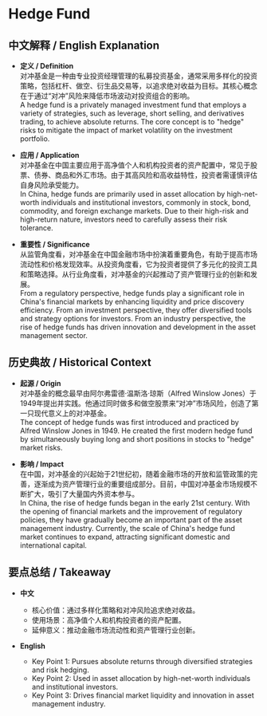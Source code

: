 # Hedge Fund

## 中文解释 / English Explanation

* **定义 / Definition**  
  对冲基金是一种由专业投资经理管理的私募投资基金，通常采用多样化的投资策略，包括杠杆、做空、衍生品交易等，以追求绝对收益为目标。其核心概念在于通过“对冲”风险来降低市场波动对投资组合的影响。  
  A hedge fund is a privately managed investment fund that employs a variety of strategies, such as leverage, short selling, and derivatives trading, to achieve absolute returns. The core concept is to "hedge" risks to mitigate the impact of market volatility on the investment portfolio.

* **应用 / Application**  
  对冲基金在中国主要应用于高净值个人和机构投资者的资产配置中，常见于股票、债券、商品和外汇市场。由于其高风险和高收益特性，投资者需谨慎评估自身风险承受能力。  
  In China, hedge funds are primarily used in asset allocation by high-net-worth individuals and institutional investors, commonly in stock, bond, commodity, and foreign exchange markets. Due to their high-risk and high-return nature, investors need to carefully assess their risk tolerance.

* **重要性 / Significance**  
  从监管角度看，对冲基金在中国金融市场中扮演着重要角色，有助于提高市场流动性和价格发现效率。从投资角度看，它为投资者提供了多元化的投资工具和策略选择。从行业角度看，对冲基金的兴起推动了资产管理行业的创新和发展。  
  From a regulatory perspective, hedge funds play a significant role in China's financial markets by enhancing liquidity and price discovery efficiency. From an investment perspective, they offer diversified tools and strategy options for investors. From an industry perspective, the rise of hedge funds has driven innovation and development in the asset management sector.

## 历史典故 / Historical Context

* **起源 / Origin**  
  对冲基金的概念最早由阿尔弗雷德·温斯洛·琼斯（Alfred Winslow Jones）于1949年提出并实践。他通过同时做多和做空股票来“对冲”市场风险，创造了第一只现代意义上的对冲基金。  
  The concept of hedge funds was first introduced and practiced by Alfred Winslow Jones in 1949. He created the first modern hedge fund by simultaneously buying long and short positions in stocks to "hedge" market risks.

* **影响 / Impact**  
  在中国，对冲基金的兴起始于21世纪初，随着金融市场的开放和监管政策的完善，逐渐成为资产管理行业的重要组成部分。目前，中国对冲基金市场规模不断扩大，吸引了大量国内外资本参与。  
  In China, the rise of hedge funds began in the early 21st century. With the opening of financial markets and the improvement of regulatory policies, they have gradually become an important part of the asset management industry. Currently, the scale of China's hedge fund market continues to expand, attracting significant domestic and international capital.

## 要点总结 / Takeaway

* **中文**  
  - 核心价值：通过多样化策略和对冲风险追求绝对收益。
  - 使用场景：高净值个人和机构投资者的资产配置。
  - 延伸意义：推动金融市场流动性和资产管理行业创新。

* **English**  
  - Key Point 1: Pursues absolute returns through diversified strategies and risk hedging.
  - Key Point 2: Used in asset allocation by high-net-worth individuals and institutional investors.
  - Key Point 3: Drives financial market liquidity and innovation in asset management industry.